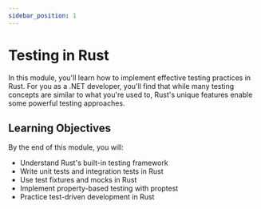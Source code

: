 ```yaml
---
sidebar_position: 1
---
```


# Testing in Rust

In this module, you'll learn how to implement effective testing practices in Rust. For you as a .NET developer, you'll find that while many testing concepts are similar to what you're used to, Rust's unique features enable some powerful testing approaches.

## Learning Objectives

By the end of this module, you will:
- Understand Rust's built-in testing framework
- Write unit tests and integration tests in Rust
- Use test fixtures and mocks in Rust
- Implement property-based testing with proptest
- Practice test-driven development in Rust